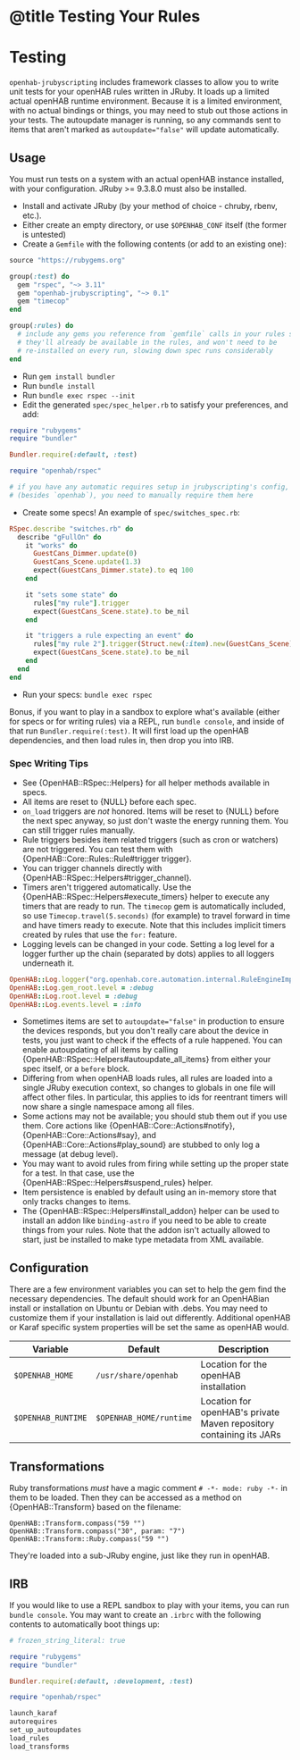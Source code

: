 # @title Testing Your Rules

# Testing

`openhab-jrubyscripting` includes framework classes to allow you to write unit tests
for your openHAB rules written in JRuby. It loads up a limited actual openHAB runtime
environment. Because it is a limited environment, with no actual bindings or things,
you may need to stub out those actions in your tests. The autoupdate manager is
running, so any commands sent to items that aren't marked as `autoupdate="false"` will
update automatically.

## Usage

You must run tests on a system with an actual openHAB instance installed, with your
configuration. JRuby >= 9.3.8.0 must also be installed.

 * Install and activate JRuby (by your method of choice - chruby, rbenv, etc.).
 * Either create an empty directory, or use `$OPENHAB_CONF` itself (the former
   is untested)
 * Create a `Gemfile` with the following contents (or add to an existing one):
```ruby
source "https://rubygems.org"

group(:test) do
  gem "rspec", "~> 3.11"
  gem "openhab-jrubyscripting", "~> 0.1"
  gem "timecop"
end

group(:rules) do
  # include any gems you reference from `gemfile` calls in your rules so that
  # they'll already be available in the rules, and won't need to be
  # re-installed on every run, slowing down spec runs considerably
end
```
 * Run `gem install bundler`
 * Run `bundle install`
 * Run `bundle exec rspec --init`
 * Edit the generated `spec/spec_helper.rb` to satisfy your preferences, and
 add:
```ruby
require "rubygems"
require "bundler"

Bundler.require(:default, :test)

require "openhab/rspec"

# if you have any automatic requires setup in jrubyscripting's config,
# (besides `openhab`), you need to manually require them here
```
 * Create some specs! An example of `spec/switches_spec.rb`:
```ruby
RSpec.describe "switches.rb" do
  describe "gFullOn" do
    it "works" do
      GuestCans_Dimmer.update(0)
      GuestCans_Scene.update(1.3)
      expect(GuestCans_Dimmer.state).to eq 100
    end

    it "sets some state" do
      rules["my rule"].trigger
      expect(GuestCans_Scene.state).to be_nil
    end

    it "triggers a rule expecting an event" do
      rules["my rule 2"].trigger(Struct.new(:item).new(GuestCans_Scene))
      expect(GuestCans_Scene.state).to be_nil
    end
  end
end
```
 * Run your specs: `bundle exec rspec`

Bonus, if you want to play in a sandbox to explore what's available (either for
specs or for writing rules) via a REPL, run `bundle console`, and inside of that
run `Bundler.require(:test)`. It will first load up the openHAB dependencies,
and then load rules in, then drop you into IRB.

### Spec Writing Tips

 * See {OpenHAB::RSpec::Helpers} for all helper methods available in specs.
 * All items are reset to {NULL} before each spec.
 * `on_load` triggers are _not_ honored. Items will be reset to {NULL} before
   the next spec anyway, so just don't waste the energy running them. You
   can still trigger rules manually.
 * Rule triggers besides item related triggers (such as cron or watchers)
   are not triggered. You can test them with {OpenHAB::Core::Rules::Rule#trigger trigger}.
 * You can trigger channels directly with {OpenHAB::RSpec::Helpers#trigger_channel}.
 * Timers aren't triggered automatically. Use the {OpenHAB::RSpec::Helpers#execute_timers}
   helper to execute any timers that are ready to run. The `timecop` gem is
   automatically included, so use `Timecop.travel(5.seconds)` (for example)
   to travel forward in time and have timers ready to execute. Note that this
   includes implicit timers created by rules that use the `for:` feature.
 * Logging levels can be changed in your code. Setting a log level for a logger
   further up the chain (separated by dots) applies to all loggers underneath
   it.
```ruby
OpenHAB::Log.logger("org.openhab.core.automation.internal.RuleEngineImpl").level = :debug
OpenHAB::Log.gem_root.level = :debug
OpenHAB::Log.root.level = :debug
OpenHAB::Log.events.level = :info
```
 * Sometimes items are set to `autoupdate="false"` in production to ensure the
   devices responds, but you don't really care about the device in tests, you
   just want to check if the effects of a rule happened. You can enable
   autoupdating of all items by calling {OpenHAB::RSpec::Helpers#autoupdate_all_items}
   from either your spec itself, or a `before` block.
 * Differing from when openHAB loads rules, all rules are loaded into a single
   JRuby execution context, so changes to globals in one file will affect other
   files. In particular, this applies to ids for reentrant timers will now share
   a single namespace among all files.
 * Some actions may not be available; you should stub them out if you use them.
   Core actions like {OpenHAB::Core::Actions#notify}, {OpenHAB::Core::Actions#say},
   and {OpenHAB::Core::Actions#play_sound} are stubbed to only log a message
   (at debug level).
 * You may want to avoid rules from firing while setting up the proper state for
   a test. In that case, use the {OpenHAB::RSpec::Helpers#suspend_rules} helper.
 * Item persistence is enabled by default using an in-memory store that only
   tracks changes to items.
 * The {OpenHAB::RSpec::Helpers#install_addon} helper can be used to install an
   addon like `binding-astro` if you need to be able to create things from your
   rules. Note that the addon isn't actually allowed to start, just be installed to
   make type metadata from XML available.

## Configuration

There are a few environment variables you can set to help the gem find the
necessary dependencies. The default should work for an OpenHABian install
or installation on Ubuntu or Debian with .debs. You may need to customize them
if your installation is laid out differently. Additional openHAB or Karaf
specific system properties will be set the same as openHAB would.

| Variable           | Default                 | Description                                                         |
| ------------------ | ----------------------- | ------------------------------------------------------------------- |
| `$OPENHAB_HOME`    | `/usr/share/openhab`    | Location for the openHAB installation                               |
| `$OPENHAB_RUNTIME` | `$OPENHAB_HOME/runtime` | Location for openHAB's private Maven repository containing its JARs |

## Transformations

Ruby transformations _must_ have a magic comment `# -*- mode: ruby -*-` in them to be loaded.
Then they can be accessed as a method on {OpenHAB::Transform} based on the filename:

```
OpenHAB::Transform.compass("59 °")
OpenHAB::Transform.compass("30", param: "7")
OpenHAB::Transform::Ruby.compass("59 °")
```

They're loaded into a sub-JRuby engine, just like they run in openHAB.

## IRB

If you would like to use a REPL sandbox to play with your items,
you can run `bundle console`. You may want to create an `.irbrc`
with the following contents to automatically boot things up:

```ruby
# frozen_string_literal: true

require "rubygems"
require "bundler"

Bundler.require(:default, :development, :test)

require "openhab/rspec"

launch_karaf
autorequires
set_up_autoupdates
load_rules
load_transforms
```
